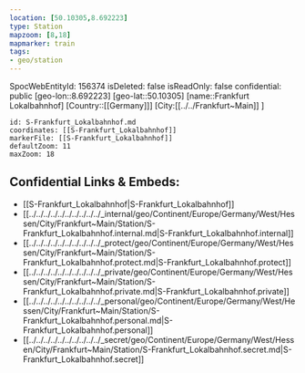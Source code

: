 ```yaml
---
location: [50.10305,8.692223]
type: Station 
mapzoom: [8,18] 
mapmarker: train 
tags:
- geo/station
---
```

SpocWebEntityId: 156374
isDeleted: false
isReadOnly: false
confidential: public
[geo-lon::8.692223]
[geo-lat::50.10305]
[name::Frankfurt Lokalbahnhof]
[Country::[[Germany]]]
[City:[[../../Frankfurt~Main]] ]


```leaflet
id: S-Frankfurt_Lokalbahnhof.md
coordinates: [[S-Frankfurt_Lokalbahnhof]]
markerFile: [[S-Frankfurt_Lokalbahnhof]]
defaultZoom: 11 
maxZoom: 18
```


## Confidential Links & Embeds: 
- [[S-Frankfurt_Lokalbahnhof|S-Frankfurt_Lokalbahnhof]] 
- [[../../../../../../../../../../_internal/geo/Continent/Europe/Germany/West/Hessen/City/Frankfurt~Main/Station/S-Frankfurt_Lokalbahnhof.internal.md|S-Frankfurt_Lokalbahnhof.internal]] 
- [[../../../../../../../../../../_protect/geo/Continent/Europe/Germany/West/Hessen/City/Frankfurt~Main/Station/S-Frankfurt_Lokalbahnhof.protect.md|S-Frankfurt_Lokalbahnhof.protect]] 
- [[../../../../../../../../../../_private/geo/Continent/Europe/Germany/West/Hessen/City/Frankfurt~Main/Station/S-Frankfurt_Lokalbahnhof.private.md|S-Frankfurt_Lokalbahnhof.private]] 
- [[../../../../../../../../../../_personal/geo/Continent/Europe/Germany/West/Hessen/City/Frankfurt~Main/Station/S-Frankfurt_Lokalbahnhof.personal.md|S-Frankfurt_Lokalbahnhof.personal]] 
- [[../../../../../../../../../../_secret/geo/Continent/Europe/Germany/West/Hessen/City/Frankfurt~Main/Station/S-Frankfurt_Lokalbahnhof.secret.md|S-Frankfurt_Lokalbahnhof.secret]] 
